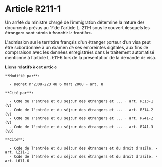 # Article R211-1

Un arrêté du ministre chargé de l'immigration détermine la nature des documents prévus au 1° de l'article L. 211-1 sous le
couvert desquels les étrangers sont admis à franchir la frontière. 

L'admission sur le territoire français d'un étranger porteur d'un visa peut être subordonnée à un examen de ses empreintes
digitales, aux fins de comparaison avec les données enregistrées dans le traitement automatisé mentionné à l'article L. 611-6
lors de la présentation de la demande de visa.

**Liens relatifs à cet article**

	**Modifié par**:

	  - Décret n°2008-223 du 6 mars 2008 - art. 8

	**Cité par**:

	  - Code de l'entrée et du séjour des étrangers et ... - art. R313-1 (V)
	  - Code de l'entrée et du séjour des étrangers et ... - art. R314-2 (V)
	  - Code de l'entrée et du séjour des étrangers et ... - art. R741-2 (V)
	  - Code de l'entrée et du séjour des étrangers et ... - art. R741-3 (VD)

	**Cite**:

	  - Code de l'entrée et du séjour des étrangers et du droit d'asile. - art. L211-1
	  - Code de l'entrée et du séjour des étrangers et du droit d'asile. - art. L611-6
